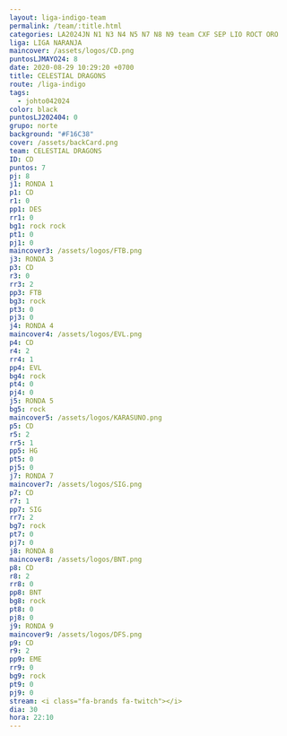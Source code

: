 ```yaml
---
layout: liga-indigo-team
permalink: /team/:title.html
categories: LA2024JN N1 N3 N4 N5 N7 N8 N9 team CXF SEP LIO ROCT ORO
liga: LIGA NARANJA
maincover: /assets/logos/CD.png
puntosLJMAYO24: 8
date: 2020-08-29 10:29:20 +0700
title: CELESTIAL DRAGONS
route: /liga-indigo
tags:
  - johto042024
color: black
puntosLJ202404: 0
grupo: norte
background: "#F16C38"
cover: /assets/backCard.png
team: CELESTIAL DRAGONS
ID: CD
puntos: 7
pj: 8
j1: RONDA 1
p1: CD
r1: 0
pp1: DES
rr1: 0
bg1: rock rock
pt1: 0
pj1: 0
maincover3: /assets/logos/FTB.png
j3: RONDA 3
p3: CD
r3: 0
rr3: 2
pp3: FTB
bg3: rock
pt3: 0
pj3: 0
j4: RONDA 4
maincover4: /assets/logos/EVL.png
p4: CD
r4: 2
rr4: 1
pp4: EVL
bg4: rock
pt4: 0
pj4: 0
j5: RONDA 5
bg5: rock
maincover5: /assets/logos/KARASUNO.png
p5: CD
r5: 2
rr5: 1
pp5: HG
pt5: 0
pj5: 0
j7: RONDA 7
maincover7: /assets/logos/SIG.png
p7: CD
r7: 1
pp7: SIG
rr7: 2
bg7: rock
pt7: 0
pj7: 0
j8: RONDA 8
maincover8: /assets/logos/BNT.png
p8: CD
r8: 2
rr8: 0
pp8: BNT
bg8: rock
pt8: 0
pj8: 0
j9: RONDA 9
maincover9: /assets/logos/DFS.png
p9: CD
r9: 2
pp9: EME
rr9: 0
bg9: rock
pt9: 0
pj9: 0
stream: <i class="fa-brands fa-twitch"></i>
dia: 30
hora: 22:10
---
```



